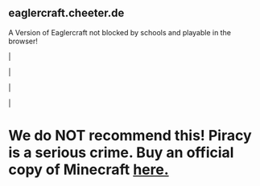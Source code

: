 ## eaglercraft.cheeter.de
A Version of Eaglercraft not blocked by schools and playable in the browser!

|

|

|

|

# We do NOT recommend this! Piracy is a serious crime. Buy an official copy of Minecraft [here.](https://www.minecraft.net/de-de/store/minecraft-deluxe-collection-pc?tabs=%7B%22details%22%3A0%7D)
